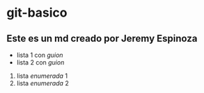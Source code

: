# git-basico
## Este es un md creado por **Jeremy Espinoza**
- lista 1 con *guion*
- lista 2 con *guion*
1. lista *enumerada* 1
2. lista *enumerada* 2
